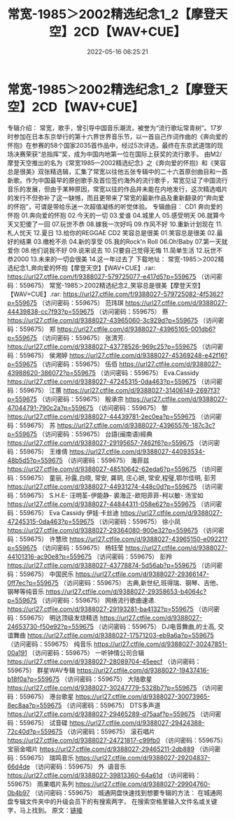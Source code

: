 ﻿---
title: 常宽-1985＞2002精选纪念1_2【摩登天空】2CD【WAV+CUE】
date: 2022-05-16 06:25:21
categories: WAV车载音乐、镜像
tags: 华语中文
---
# 常宽-1985＞2002精选纪念1_2【摩登天空】2CD【WAV+CUE】

专辑介绍：
常宽，歌手，曾引导中国音乐潮流，被誉为“流行歌坛常青树”。17岁时参加在日本东京举行的第十六界世界音乐节，以一首自己作词作曲的《奔向爱的怀抱》在参赛的58个国家2035首作品中，经过5次评选，最终在东京武道馆的现场决赛荣获“总指挥”奖，成为中国内地第一位在国际上获奖的流行歌手。
由M2/摩登天空推出的名为《常宽1985—2002精选纪念》之《奔向爱的怀抱》和《笑容总是很美》双张精选辑，汇集了常宽以往他五张专辑中的二十六首原创曲目和一首新歌。作为中国最早的原创歌手及首位签约海外的流行歌手，常宽见证了中国流行音乐的发展，但由于某种原因，常宽以往的作品并未能在内地发行，这次精选唱片的发行不但弥补了这一缺憾，而且更带来了常宽的最新作品及重新翻录的“奔向爱的怀抱”，可谓是带给乐迷一次超值凝练的听觉体验。
专辑曲目：
CD1 奔向爱的怀抱
01.奔向爱的怀抱
02.今天的一切
03.爱谁
04.城里人
05.感受明天
06.就算今天又犯傻了一回
07.玩世不恭
08.嫁我一次好吗
09.作风不好
10.重新计划现在
11.札人忧天
12.夏日
13.给你的REGGAE
CD2 笑容总是很美
01.笑容总是很美
02.最好的结果
03.缴枪不杀
04.新的享受
05.我的Rock'n Roll
06.Oh!Baby
07.第一天就爱你
08.他们说我不好
09.说来说去
10.只要自己觉得无悔
11.简单生活
12.玩世不恭2000
13.未来的一切会很美
14.这一年过去了
下载地址：
常宽-1985＞2002精选纪念1_奔向爱的怀抱【摩登天空】【WAV+CUE】.rar: https://url27.ctfile.com/f/9388027-579725077-e417d5?p=559675
（访问密码：559675）
常宽-1985＞2002精选纪念2_笑容总是很美【摩登天空】【WAV+CUE】.rar: https://url27.ctfile.com/f/9388027-579725082-4f5362?p=559675
（访问密码：559675）
范玮琪
https://url27.ctfile.com/d/9388027-44439838-cc7f93?p=559675
（访问密码：559675）
蔡
https://url27.ctfile.com/d/9388027-43965060-3c929d?p=559675
（访问密码：559675）
郑
https://url27.ctfile.com/d/9388027-43965165-001db6?p=559675
（访问密码：559675）
张清芳.
https://url27.ctfile.com/d/9388027-43778526-969c25?p=559675
（访问密码：559675）
侯湘婷
https://url27.ctfile.com/d/9388027-45369248-e42f16?p=559675
（访问密码：559675）
伍佰
https://url27.ctfile.com/d/9388027-43988620-386072?p=559675
（访问密码：559675）
Eva.Cassidy
https://url27.ctfile.com/d/9388027-47245315-0da463?p=559675
（访问密码：559675）
江蕙
https://url27.ctfile.com/d/9388027-31406149-2697f3?p=559675
（访问密码：559675）
殷承宗
https://url27.ctfile.com/d/9388027-47044791-790c2a?p=559675
（访问密码：559675）
黎
https://url27.ctfile.com/d/9388027-44439781-2ec0ea?p=559675
（访问密码：559675）
苏
https://url27.ctfile.com/d/9388027-43965576-187c3c?p=559675
（访问密码：559675）
台語(闽南语)經典
https://url27.ctfile.com/d/9388027-29195657-7462f6?p=559675
（访问密码：559675）
王维倩
https://url27.ctfile.com/d/9388027-44093534-48b5d5?p=559675
（访问密码：559675）
海菲兹
https://url27.ctfile.com/d/9388027-48510642-62eda6?p=559675
（访问密码：559675）
童丽, 孙露,白晓, 常安, 龚玥, 庄心妍, 常安,程璧,鄂尔佳明, 彭芳
https://url27.ctfile.com/d/9388027-44931274-448c0d?p=559675
（访问密码：559675）
S.H.E- 汪明荃-伊能静- 裘海正-欧阳菲菲-柯以敏- 汤宝如
https://url27.ctfile.com/d/9388027-44844311-058e62?p=559675
（访问密码：559675）
Eva Cassidy
伊娃·卡丝迪
https://url27.ctfile.com/d/9388027-47245315-0da463?p=559675
（访问密码：559675）
徐小凤
https://url27.ctfile.com/d/9388027-29364080-900e32?p=559675
（访问密码：559675）
许慧欣
https://url27.ctfile.com/d/9388027-43965150-e09221?p=559675
（访问密码：559675）
杨钰莹
https://url27.ctfile.com/d/9388027-44101316-ac90e8?p=559675
（访问密码：559675）
彭羚
https://url27.ctfile.com/d/9388027-43778874-5d56ab?p=559675
（访问密码：559675）
中国民乐
https://url27.ctfile.com/d/9388027-29366147-0ff7ec?p=559675
（访问密码：559675）
古典,新世纪,班得瑞、钢琴、吉他、钢琴等纯音乐
https://url27.ctfile.com/d/9388027-29358653-b4064c?p=559675
（访问密码：559675）
网络流行歌曲速递.
https://url27.ctfile.com/d/9388027-29193281-ba4132?p=559675
（访问密码：559675）
明达顶级发烧精选
https://url27.ctfile.com/d/9388027-24653730-f50e92?p=559675
（访问密码：559675）
DJ电音舞曲,的士高, 交谊舞曲
https://url27.ctfile.com/d/9388027-17571203-eb9a6a?p=559675
（访问密码：559675）
纯音乐
https://url27.ctfile.com/d/9388027-30247851-00a191
（访问密码：559675）
一听钟情公司合辑
https://url27.ctfile.com/d/9388027-28089704-45eecf
（访问密码：559675）
群星WAV专辑
https://url27.ctfile.com/d/9388027-19437416-b18f0a?p=559675
（访问密码：559675）
大陆歌星
https://url27.ctfile.com/d/9388027-30247779-5328b7?p=559675
（访问密码：559675）
港台歌星
https://url27.ctfile.com/d/9388027-30073965-8ec8aa?p=559675
（访问密码：559675）
DTS多声道
https://url27.ctfile.com/d/9388027-29465289-d75aaf?p=559675
（访问密码：559675）
试音碟
https://url27.ctfile.com/d/9388027-29424388-72c40d?p=559675
（访问密码：559675）
滚石唱片
https://url27.ctfile.com/d/9388027-24721817-c99fb0
（访问密码：559675）
宝丽金唱片
https://url27.ctfile.com/d/9388027-29465211-2db889
（访问密码：559675）
瑞鸣音乐
https://url27.ctfile.com/d/9388027-29204837-66d4de
（访问密码：559675）
外  语音乐
https://url27.ctfile.com/d/9388027-39813360-64a61d
（访问密码：559675）
雨果唱片系列
https://url27.ctfile.com/d/9388027-29904760-0b4b97
（访问密码：559675）
城通网盘快速找到想要专辑的方法：
在城通网盘专辑文件夹中的升级会员下的有搜索两字，
在搜索空格里输入文件名或关键字，马上找到。
原文：[链接](https://blog.sina.com.cn/s/blog_1647c7e7601030x93.html)
